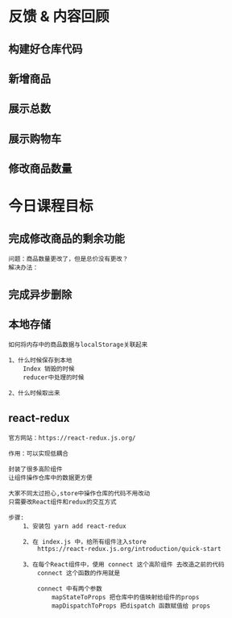 # 反馈 & 内容回顾

## 构建好仓库代码

## 新增商品

## 展示总数

## 展示购物车

## 修改商品数量

# 今日课程目标

## 完成修改商品的剩余功能
	问题：商品数量更改了，但是总价没有更改？
	解决办法：

## 完成异步删除

## 本地存储
	如何将内存中的商品数据与localStorage关联起来
	
	1、什么时候保存到本地
		Index 销毁的时候
		reducer中处理的时候

	2、什么时候取出来

## react-redux
	官方网站：https://react-redux.js.org/

	作用：可以实现低耦合
	
	封装了很多高阶组件
	让组件操作仓库中的数据更方便

	大家不同太过担心,store中操作仓库的代码不用改动
	只需要改React组件和redux的交互方式

	步骤:
		1、安装包 yarn add react-redux

		2、在 index.js 中，给所有组件注入store
			https://react-redux.js.org/introduction/quick-start

		3、在每个React组件中，使用 connect 这个高阶组件 去改造之前的代码
			connect 这个函数的作用就是

			connect 中有两个参数
				mapStateToProps 把仓库中的值映射给组件的props
				mapDispatchToProps 把dispatch 函数赋值给 props